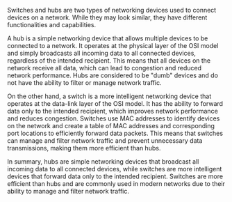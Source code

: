 Switches and hubs are two types of networking devices used to connect devices on a network. While they may look similar, they have different functionalities and capabilities.

A hub is a simple networking device that allows multiple devices to be connected to a network. It operates at the physical layer of the OSI model and simply broadcasts all incoming data to all connected devices, regardless of the intended recipient. This means that all devices on the network receive all data, which can lead to congestion and reduced network performance. Hubs are considered to be "dumb" devices and do not have the ability to filter or manage network traffic.

On the other hand, a switch is a more intelligent networking device that operates at the data-link layer of the OSI model. It has the ability to forward data only to the intended recipient, which improves network performance and reduces congestion. Switches use MAC addresses to identify devices on the network and create a table of MAC addresses and corresponding port locations to efficiently forward data packets. This means that switches can manage and filter network traffic and prevent unnecessary data transmissions, making them more efficient than hubs.

In summary, hubs are simple networking devices that broadcast all incoming data to all connected devices, while switches are more intelligent devices that forward data only to the intended recipient. Switches are more efficient than hubs and are commonly used in modern networks due to their ability to manage and filter network traffic.